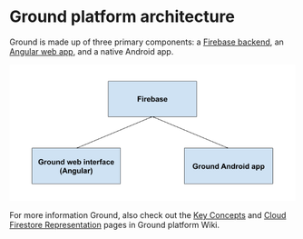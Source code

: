 <!--
  Copyright 2021 Google LLC

  Licensed under the Apache License, Version 2.0 (the "License");
  you may not use this file except in compliance with the License.
  You may obtain a copy of the License at

      https://www.apache.org/licenses/LICENSE-2.0

  Unless required by applicable law or agreed to in writing, software
  distributed under the License is distributed on an "AS IS" BASIS,
  WITHOUT WARRANTIES OR CONDITIONS OF ANY KIND, either express or implied.
  See the License for the specific language governing permissions and
  limitations under the License.
-->

# Ground platform architecture

<!---
TODO: link to Android architecture docs after https://github.com/google/ground-android/pull/630 is merged.
-->
Ground is made up of three primary components: a [Firebase backend](architecture-docs/firebase-implementation-overview.md), an [Angular web app](architecture-docs/web-app-architecture.md), and a native Android app.

<!---
Editable diagram source:  https://docs.google.com/drawings/d/1xUtCkWZTDHkf77M_50EIO0n75LBitSad3pebvJM-jdw
-->

![Ground platform diagram](ground-platform-diagram.png)



For more information Ground, also check out the [Key Concepts](https://github.com/google/ground-platform/wiki/Key-Concepts) and [Cloud Firestore Representation](https://github.com/google/ground-platform/wiki/Cloud-Firestore-Representation) pages in Ground platform Wiki.
